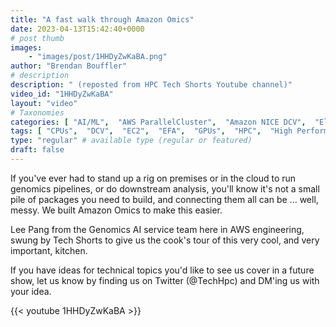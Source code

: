 ```yaml
---
title: "A fast walk through Amazon Omics"
date: 2023-04-13T15:42:40+0000
# post thumb
images:
    - "images/post/1HHDyZwKaBA.png"
author: "Brendan Bouffler"
# description
description: " (reposted from HPC Tech Shorts Youtube channel)"
video_id: "1HHDyZwKaBA"
layout: "video"
# Taxonomies
categories: [ "AI/ML",  "AWS ParallelCluster",  "Amazon NICE DCV",  "Elastic Fabric Adapter",  "Life Sciences", ]
tags: [ "CPUs",  "DCV",  "EC2",  "EFA",  "GPUs",  "HPC",  "High Performance Computing",  "Lustre",  "MPI",  "ParallelCluster",  "Schedulers",  "Storage",  "amazon omics",  "autoscaling",  "bioinformatics",  "cloud computing",  "elastic",  "elastic fabric adapter",  "genomics",  "infiniband",  "machine learning",  "omics",  "scientific computing",  "technical computing",  "tightly-coupled",  "virtualization",  "vizualization",  "techshorts", ]
type: "regular" # available type (regular or featured)
draft: false
---
```


If you've ever had to stand up a rig on premises or in the cloud to run genomics pipelines, or do downstream analysis, you'll know it's not a small pile of packages you need to build, and connecting them all can be ... well, messy. We built Amazon Omics to make this easier.

Lee Pang from the Genomics AI service team here in AWS engineering, swung by Tech Shorts to give us the cook's tour of this very cool, and very important, kitchen.

If you have ideas for technical topics you'd like to see us cover in a future show, let us know by finding us on Twitter (@TechHpc) and DM'ing us with your idea.

{{< youtube 1HHDyZwKaBA >}}